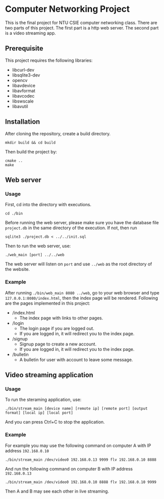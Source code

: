 # Computer Networking Project

This is the final project for NTU CSIE computer networking class.
There are two parts of this project. The first part is a http web server. The second part is a video streaming app.

## Prerequisite

This project requires the following libraries:

- libcurl-dev
- libsqlite3-dev
- opencv
- libavdevice
- libavformat
- libavcodec
- libswscale
- libavutil

## Installation

After cloning the repository, create a build directory.

```
mkdir build && cd build
```
Then build the project by:
```
cmake ..
make
```

## Web server

### Usage
First, cd into the directory with executions.
```
cd ./bin
```


Before running the web server, please make sure you have the database file `project.db` in the same directory of the execution. If not, then run
```
sqlite3 ./project.db < ../../init.sql
```

Then to run the web server, use:

```
./web_main [port] ../../web
```

The web server will listen on `port` and use `../web` as the root directory of the website.

### Example

After running `./bin/web_main 8080 ../web`, go to your web browser and type `127.0.0.1:8080/index.html`, then the index page will be rendered.
Following are the pages implemented in this project:
- /index.html
  - The index page with links to other pages.
- /login
  - The login page if you are logged out.
  - If you are logged in, it will redirect you to the index page.
- /signup
  - Signup page to create a new account.
  - If you are logged in, it will redirect you to the index page.
- /bulletin
  - A bulletin for user with account to leave some message.

## Video streaming application

### Usage

To run the steraming application, use:

```
./bin/stream_main [device name] [remote ip] [remote port] [output format] [local ip] [local port]
```

And you can press Ctrl+C to stop the application.

### Example

For example you may use the following command on computer A with IP address `192.168.0.10`
```
./bin/stream_main /dev/video0 192.168.0.13 9999 flv 192.168.0.10 8888
```
And run the following command on computer B with IP address `192.168.0.13`
```
./bin/stream_main /dev/video0 192.168.0.10 8888 flv 192.168.0.10 9999
```
Then A and B may see each other in live streaming.
 
